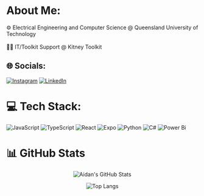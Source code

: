 # About Me:
⚙️ Electrical Engineering and Computer Science @ Queensland University of Technology<br><br>👨‍💻 IT/Toolkit Support @ Kitney Toolkit<br>

## 🌐 Socials:
[![Instagram](https://img.shields.io/badge/Instagram-%23E4405F.svg?logo=Instagram&logoColor=white)](https://instagram.com/aidanjwilson) [![LinkedIn](https://img.shields.io/badge/LinkedIn-%230077B5.svg?logo=linkedin&logoColor=white)](https://linkedin.com/in/aidan-w) 

# 💻 Tech Stack:
![JavaScript](https://img.shields.io/badge/javascript-%23323330.svg?style=for-the-badge&logo=javascript&logoColor=%23F7DF1E) ![TypeScript](https://img.shields.io/badge/typescript-%23007ACC.svg?style=for-the-badge&logo=typescript&logoColor=white) ![React](https://img.shields.io/badge/react-%2320232a.svg?style=for-the-badge&logo=react&logoColor=%2361DAFB) ![Expo](https://img.shields.io/badge/expo-1C1E24?style=for-the-badge&logo=expo&logoColor=#D04A37) ![Python](https://img.shields.io/badge/python-3670A0?style=for-the-badge&logo=python&logoColor=ffdd54) ![C#](https://img.shields.io/badge/c%23-%23239120.svg?style=for-the-badge&logo=csharp&logoColor=white) ![Power Bi](https://img.shields.io/badge/power_bi-F2C811?style=for-the-badge&logo=powerbi&logoColor=black)

# 📊 GitHub Stats

<div align="center">

  ![Aidan's GitHub Stats](https://github-readme-stats.vercel.app/api?username=afne&theme=github_dark&hide_border=false&include_all_commits=true&count_private=true)<br/>

  ![Top Langs](https://github-readme-stats.vercel.app/api/top-langs/?username=afne&theme=github_dark&hide_border=false&include_all_commits=true&count_private=true&layout=compact)<br/>

</div>


<!-- Proudly created with GPRM ( https://gprm.itsvg.in ) -->
<!-- Proudly created with GPRM ( https://gprm.itsvg.in ) -->
